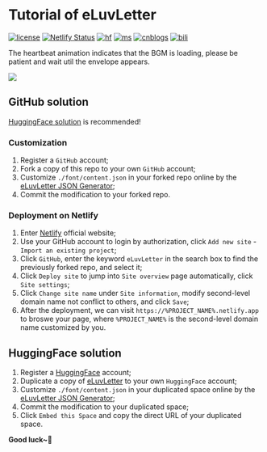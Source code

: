 # Tutorial of eLuvLetter
[![license](https://img.shields.io/github/license/Genius-Society/eLuvLetter.svg)](https://github.com/Genius-Society/eLuvLetter/blob/main/LICENSE)
[![Netlify Status](https://api.netlify.com/api/v1/badges/154babf2-94f7-4abf-a333-6f3e150dcf09/deploy-status)](https://eluvletter.netlify.app)
[![hf](https://img.shields.io/badge/huggingface-eluvletter-ffd21e.svg)](https://huggingface.co/collections/Genius-Society/eluvletter-687f8f68ed3333e5e2376832)
[![ms](https://img.shields.io/badge/modelscope-eluvletter-624aff.svg)](https://www.modelscope.cn/collections/eLuvLetter-e7a8c747ba814b)
[![cnblogs](https://img.shields.io/badge/cnblogs-16617269-075db3.svg)](https://www.cnblogs.com/Genius-Society/p/16617269.html)
[![bili](https://img.shields.io/badge/bilibili-BV1hergYREEG-fc8bab.svg)](https://www.bilibili.com/video/BV1hergYREEG)

The heartbeat animation indicates that the BGM is loading, please be patient and wait util the envelope appears.

[![](https://i2.hdslb.com/bfs/archive/15697cf5676c81270f7ba1c536d9834b8313a5a2.png)](https://eluvletter.netlify.app)

## GitHub solution
[HuggingFace solution](#huggingface-solution) is recommended!
### Customization
1. Register a `GitHub` account;
2. Fork a copy of this repo to your own `GitHub` account;
3. Customize `./font/content.json` in your forked repo online by the [eLuvLetter JSON Generator](https://huggingface.co/spaces/Genius-Society/eluvletter_configurator);
4. Commit the modification to your forked repo.

### Deployment on Netlify
1. Enter [Netlify](https://app.netlify.com) official website;
2. Use your GitHub account to login by authorization, click `Add new site` - `Import an existing project`;
3. Click `GitHub`, enter the keyword `eLuvLetter` in the search box to find the previously forked repo, and select it;
4. Click `Deploy site` to jump into `Site overview` page automatically, click `Site settings`;
5. Click `Change site name` under `Site information`, modify second-level domain name not conflict to others, and click `Save`;
6. After the deployment, we can visit `https://%PROJECT_NAME%.netlify.app` to broswe your page, where `%PROJECT_NAME%` is the second-level domain name customized by you.

## HuggingFace solution
1. Register a [HuggingFace](https://huggingface.co) account;
2. Duplicate a copy of [eLuvLetter](https://huggingface.co/spaces/Genius-Society/eLuvLetter) to your own `HuggingFace` account;
3. Customize `./font/content.json` in your duplicated space online by the [eLuvLetter JSON Generator](https://huggingface.co/spaces/Genius-Society/eluvletter_configurator);
4. Commit the modification to your duplicated space;
5. Click `Embed this Space` and copy the direct URL of your duplicated space.

**Good luck~💖**
